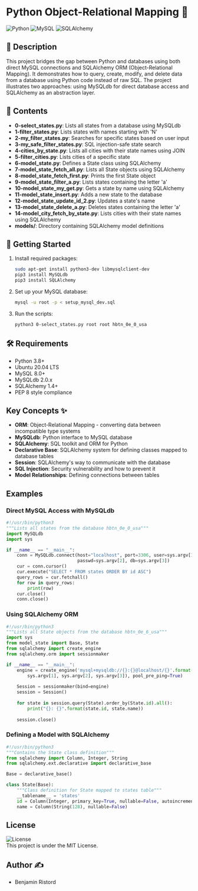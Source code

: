 # Python Object-Relational Mapping 🔄

![Python](https://img.shields.io/badge/Python-3.8%2B-blue.svg)
![MySQL](https://img.shields.io/badge/MySQL-8.0%2B-orange.svg)
![SQLAlchemy](https://img.shields.io/badge/SQLAlchemy-1.4%2B-red.svg)

## 📖 Description
This project bridges the gap between Python and databases using both direct MySQL connections and SQLAlchemy ORM (Object-Relational Mapping). It demonstrates how to query, create, modify, and delete data from a database using Python code instead of raw SQL. The project illustrates two approaches: using MySQLdb for direct database access and SQLAlchemy as an abstraction layer.

## 📂 Contents
- **0-select_states.py**: Lists all states from a database using MySQLdb
- **1-filter_states.py**: Lists states with names starting with 'N'
- **2-my_filter_states.py**: Searches for specific states based on user input
- **3-my_safe_filter_states.py**: SQL injection-safe state search
- **4-cities_by_state.py**: Lists all cities with their state names using JOIN
- **5-filter_cities.py**: Lists cities of a specific state
- **6-model_state.py**: Defines a State class using SQLAlchemy
- **7-model_state_fetch_all.py**: Lists all State objects using SQLAlchemy
- **8-model_state_fetch_first.py**: Prints the first State object
- **9-model_state_filter_a.py**: Lists states containing the letter 'a'
- **10-model_state_my_get.py**: Gets a state by name using SQLAlchemy
- **11-model_state_insert.py**: Adds a new state to the database
- **12-model_state_update_id_2.py**: Updates a state's name
- **13-model_state_delete_a.py**: Deletes states containing the letter 'a'
- **14-model_city_fetch_by_state.py**: Lists cities with their state names using SQLAlchemy
- **models/**: Directory containing SQLAlchemy model definitions

## 🚀 Getting Started
1. Install required packages:
   ```bash
   sudo apt-get install python3-dev libmysqlclient-dev
   pip3 install MySQLdb
   pip3 install SQLAlchemy
   ```

2. Set up your MySQL database:
   ```bash
   mysql -u root -p < setup_mysql_dev.sql
   ```

3. Run the scripts:
   ```bash
   python3 0-select_states.py root root hbtn_0e_0_usa
   ```

## 🛠️ Requirements
- Python 3.8+
- Ubuntu 20.04 LTS
- MySQL 8.0+
- MySQLdb 2.0.x
- SQLAlchemy 1.4+
- PEP 8 style compliance

## Key Concepts ✨
- **ORM**: Object-Relational Mapping - converting data between incompatible type systems
- **MySQLdb**: Python interface to MySQL database
- **SQLAlchemy**: SQL toolkit and ORM for Python
- **Declarative Base**: SQLAlchemy system for defining classes mapped to database tables
- **Session**: SQLAlchemy's way to communicate with the database
- **SQL Injection**: Security vulnerability and how to prevent it
- **Model Relationships**: Defining connections between tables

## Examples

### Direct MySQL Access with MySQLdb
```python
#!/usr/bin/python3
"""Lists all states from the database hbtn_0e_0_usa"""
import MySQLdb
import sys

if __name__ == "__main__":
    conn = MySQLdb.connect(host="localhost", port=3306, user=sys.argv[1],
                           passwd=sys.argv[2], db=sys.argv[3])
    cur = conn.cursor()
    cur.execute("SELECT * FROM states ORDER BY id ASC")
    query_rows = cur.fetchall()
    for row in query_rows:
        print(row)
    cur.close()
    conn.close()
```

### Using SQLAlchemy ORM
```python
#!/usr/bin/python3
"""Lists all State objects from the database hbtn_0e_6_usa"""
import sys
from model_state import Base, State
from sqlalchemy import create_engine
from sqlalchemy.orm import sessionmaker

if __name__ == "__main__":
    engine = create_engine('mysql+mysqldb://{}:{}@localhost/{}'.format(
        sys.argv[1], sys.argv[2], sys.argv[3]), pool_pre_ping=True)
    
    Session = sessionmaker(bind=engine)
    session = Session()
    
    for state in session.query(State).order_by(State.id).all():
        print("{}: {}".format(state.id, state.name))
    
    session.close()
```

### Defining a Model with SQLAlchemy
```python
#!/usr/bin/python3
"""Contains the State class definition"""
from sqlalchemy import Column, Integer, String
from sqlalchemy.ext.declarative import declarative_base

Base = declarative_base()

class State(Base):
    """Class definition for State mapped to states table"""
    __tablename__ = 'states'
    id = Column(Integer, primary_key=True, nullable=False, autoincrement=True)
    name = Column(String(128), nullable=False)
```

## License
![License](https://img.shields.io/badge/License-MIT-green.svg)  
This project is under the MIT License.

## Author ✍️
- Benjamin Ristord